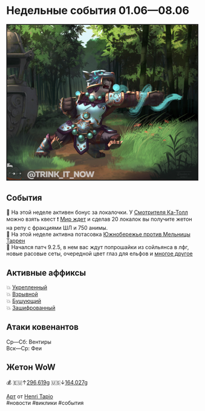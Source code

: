 # Недельные события 01.06—08.06

<html>
<center>
<img src=https://raw.githubusercontent.com/MagicalCow/TrinkIT-News/main/Assets/Weeklies/Weekly-22.jpg float=center border=2>
</center>  
</html>

## События
📅 На этой неделе активен бонус за локалочки. У [Смотрителя Ка-Толл](https://ru.wowhead.com/npc=166307) можно взять квест ❗ [Мир ждет](https://ru.wowhead.com/quest=62631/) и сделав 20 локалок вы получите жетон на репу с фракциями ШЛ и 750 анимы.  
📅 На этой неделе активна потасовка [Южнобережье против Мельницы Таррен](https://ru.wowhead.com/event=662)  
📅 Начался патч 9.2.5, в нем вас ждут попрошайки из сойльянса в лфг, новые расовые сеты, очередной цвет глаз для ельфов и [многое другое](https://github.com/MagicalCow/TrinkIT-News/blob/main/Sources/Guides/Guide-9.2.5.md)  

## Активные аффиксы
💥 <a href="https://ru.wowhead.com/affix=10/"> Укрепленный</a><br>
💥 <a href="https://ru.wowhead.com/affix=11/"> Взрывной</a><br>
💥 <a href="https://ru.wowhead.com/affix=124/"> Бушующий</a><br>
💥 <a href="https://ru.wowhead.com/affix=130/"> Зашифрованный</a><br>

## Атаки ковенантов
Ср—Сб: Вентиры  
Вск—Ср: Феи  

## Жетон WoW
💰 🇪🇺↑[296,619g](https://wowtokenprices.com/EU) 🇺🇸↓[164,027g](https://wowtokenprices.com/US)

[Арт](https://www.artstation.com/artwork/D5V9By) от [Henri Tapio](https://www.artstation.com/shadoca)  
#новости #виклики #события